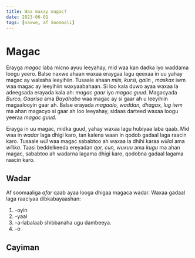 ```yaml
---
title: Waa maxay magac?
date: 2023-06-01
tags: [naxwe, af Soomaali]
---
```


# Magac
Erayga *magac* laba micno ayuu leeyahay, mid waa kan dadka iyo waddama loogu yeero. Balse naxwe ahaan waxaa eraygaa lagu qeexaa in uu yahay magac ay walxaha leeyihiin. Tusaale ahaan *miis, kursi, qalin , maskax* iwm waa magac ay leeyihiin waxyaabahaan. Si loo kala duwo ayaa waxaa la adeegsada erayada kala ah: *magac gaar* iyo *magac guud*. Magacyada *Burco, Gaarisa* ama *Baydhabo* waa magac ay si gaar ah u leeyihiin magaalooyin gaar ah. Balse erayada *magaalo, waddan, dhagax, lug iwm* ma ahan magacyo si gaar ah loo leeyahay, sidaas darteed waxaa loogu yeeraa *magac guud*.

Erayga in uu magac, midka guud, yahay waxaa lagu hubiyaa laba qaab. Mid waa in *wadar* laga dhigi karo, tan kalena waan in qodob gadaal laga raacin karo. Tusaale *wiil* waa magac sababtoo ah waxaa la dhihi karaa *wiilal* ama *wiilka*. Taasi beddelkeeda ereyadan *qor, cun, wuxuu* ama *kugu* ma ahan magac, sababtoo ah wadarna lagama dhigi karo, qodobna gadaal lagama raacin karo.

## Wadar
Af soomaaliga *afar* qaab ayaa looga dhigaa magaca wadar. Waxaa gadaal laga raaciyaa dibkabayaashan:

1. -oyin
2. -yaal
3. -a-labalaab shibbanaha ugu dambeeya.
4. -o

## Cayiman
